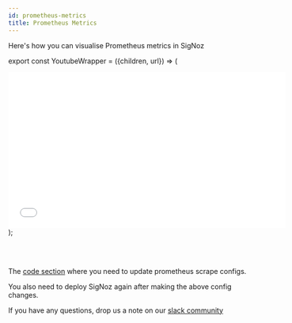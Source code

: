```yaml
---
id: prometheus-metrics
title: Prometheus Metrics
---
```


Here's how you can visualise Prometheus metrics in SigNoz

export const YoutubeWrapper = ({children, url}) => (
  <div 
    style={{
    position: 'relative', 
    width: '100%',
    paddingBottom: '56.25%', 
    height: "0",
    }} >
    <iframe width="560" height="315" style={{ position: 'absolute', top:'0', left: '0', width: '100%', height: '100%'}} src={ url } title="YouTube video player" frameborder="0" allow="accelerometer; autoplay; clipboard-write; encrypted-media; gyroscope; picture-in-picture" allowfullscreen></iframe>
</div>
);

<YoutubeWrapper url="https://www.youtube.com/embed/QGJYNYzfM9o"> </YoutubeWrapper><br></br>

The [code section](https://github.com/SigNoz/signoz/blob/510815655fe6cc9ac3e86b62e218132d8dc47c51/deploy/docker/clickhouse-setup/otel-collector-metrics-config.yaml#L10) where you need to update prometheus scrape configs. 

You also need to deploy SigNoz again after making the above config changes.

If you have any questions, drop us a note on our [slack community](https://join.slack.com/t/signoz-community/shared_invite/zt-lrjknbbp-J_mI13rlw8pGF4EWBnorJA)